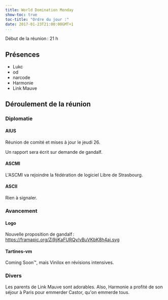```yaml
---
title: World Domination Monday
show-toc: true
toc-title: "Ordre du jour :"
date: 2017-01-23T21:00:00GMT+1
...
```


Début de la réunion : 21 h

## Présences

  - Lukc
  - od
  - narcode
  - Harmonie
  - Link Mauve

## Déroulement de la réunion

### Diplomatie

#### AIUS

Réunion de comité et mises à jour le jeudi 26.

Un rapport sera écrit sur demande de gandalf.

#### ASCMI

L'ASCMI va rejoindre la fédération de logiciel Libre de Strasbourg.

#### ASCII

Rien à signaler.

### Avancement

#### Logo

Nouvelle proposition de gandalf : https://framapic.org/Zi9jjKaFURQy/vBuVKbK8h4aj.svg

#### Tartines-vm

Coming Soon™, mais Vinilox en révisions intensives.

### Divers

Les parents de Link Mauve sont adorables.
Also, Harmonie a profité de son séjour à Paris pour emmerder Castor, qu'on emmerde tous.


